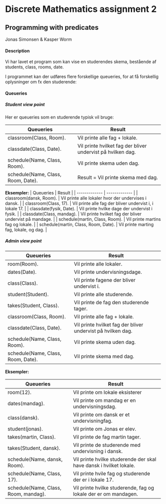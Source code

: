 # Discrete Mathematics assignment 2
## Programming with predicates

Jonas Simonsen & Kasper Worm

#### Description 
Vi har lavet et program som kan vise en studerendes skema,
bestående af students, class, rooms, date. <br/>

I programmet kan der udføres flere forskellige queueries, for at få forskellig oplysninger om fx den studerende: <br/>

#### Queueries
##### Student view point
Her er queueries som en studerende typisk vil bruge: <br/>


| Queueries     | Result        |
| ------------- | ------------- |
| classroom(Class, Room).               | Vil printe alle fag + lokale.                                    |
| classdate(Class, Date).               | Vil printe hvilket fag der bliver undervist på hvilken dag.      |
| schedule(Name, Class, Room).          | Vil printe skema uden dag.                                       |
| schedule(Name, Class, Room, Date).    | Result = Vil printe skema med dag.                               |

**Eksempler:**
| Queueries     | Result        |
| ------------- | ------------- |
| classroom(dansk, Room).               | Vil printe alle lokaler hvor der undervises i dansk.             |
| classroom(Class, 17).                 | Vil printe alle fag der bliver undervist i, i lokale 17.         |
| classdate(fysik, Date).               | Vil printe hvilke dage der undervist i fysik.                    |
| classdate(Class, mandag).             | Vil printe hvilket fag der bliver undervist på mandage.          |
| schedule(martin, Class, Room).        | Vil printe martins fag og lokale.                                |
| schedule(martin, Class, Room, Date).  | Vil printe marting fag, lokale, og dag.                          |


##### Admin view point

| Queueries     | Result        |
| ------------- | ------------- |
| room(Room).              | Vil printe alle lokaler.             |
| dates(Date).                | Vil printe undervisningsdage.        |
| class(Class).               | Vil printe fagene der bliver undervist i.                  |
| student(Student).           | Vil printe alle studerende.       |
| takes(Student, Class).         | Vil printe de fag den studerende tager.                               |
| classroom(Class, Room).   | Vil printe alle fag + lokale.                        |
| classdate(Class, Date).   | Vil printe hvilket fag der bliver undervist på hvilken dag.                       |
| schedule(Name, Class, Room).  | Vil printe skema uden dag.                        |
| schedule(Name, Class, Room, Date).  | Vil printe skema med dag.                       |

**Eksempler:**


| Queueries     | Result        |
| ------------- | ------------- |
| room(12).              | Vil printe om lokale eksisterer            |
| dates(mandag).             | Vil printe om mandag er en undervisningsdag.           |
| class(dansk).               | Vil printe om dansk er et undervisningfag.             |
| student(jonas).              | Vil printe om Jonas er elev.            |
| takes(martin, Class).   | Vil printe de fag martin tager.          |
| takes(Student, dansk).  | Vil printe de studerende med undervisning i dansk.         |
| schedule(Name, dansk, Room).  | Vil printe hvilke studerende der skal have dansk i hvilket lokale.          |
| schedule(Name, Class, 17).    | Vil printe hvile fag og studerende der er i lokale 17.       |
| schedule(Name, Class, Room, mandag).  | Vil printe hvilke studerende, fag og lokale der er om mandagen.         |

